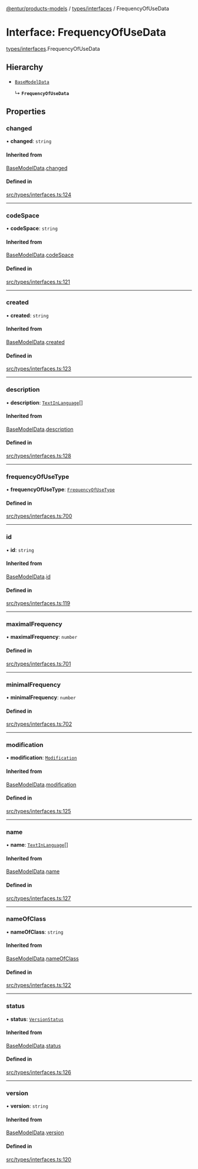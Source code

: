 [@entur/products-models](../README.md) / [types/interfaces](../modules/types_interfaces.md) / FrequencyOfUseData

# Interface: FrequencyOfUseData

[types/interfaces](../modules/types_interfaces.md).FrequencyOfUseData

## Hierarchy

- [`BaseModelData`](types_interfaces.BaseModelData.md)

  ↳ **`FrequencyOfUseData`**

## Properties

### changed

• **changed**: `string`

#### Inherited from

[BaseModelData](types_interfaces.BaseModelData.md).[changed](types_interfaces.BaseModelData.md#changed)

#### Defined in

[src/types/interfaces.ts:124](https://github.com/entur/products-models/blob/main/src/types/interfaces.ts#L124)

___

### codeSpace

• **codeSpace**: `string`

#### Inherited from

[BaseModelData](types_interfaces.BaseModelData.md).[codeSpace](types_interfaces.BaseModelData.md#codespace)

#### Defined in

[src/types/interfaces.ts:121](https://github.com/entur/products-models/blob/main/src/types/interfaces.ts#L121)

___

### created

• **created**: `string`

#### Inherited from

[BaseModelData](types_interfaces.BaseModelData.md).[created](types_interfaces.BaseModelData.md#created)

#### Defined in

[src/types/interfaces.ts:123](https://github.com/entur/products-models/blob/main/src/types/interfaces.ts#L123)

___

### description

• **description**: [`TextInLanguage`](../modules/types_types.md#textinlanguage)[]

#### Inherited from

[BaseModelData](types_interfaces.BaseModelData.md).[description](types_interfaces.BaseModelData.md#description)

#### Defined in

[src/types/interfaces.ts:128](https://github.com/entur/products-models/blob/main/src/types/interfaces.ts#L128)

___

### frequencyOfUseType

• **frequencyOfUseType**: [`FrequencyOfUseType`](../enums/types_enums.FrequencyOfUseType.md)

#### Defined in

[src/types/interfaces.ts:700](https://github.com/entur/products-models/blob/main/src/types/interfaces.ts#L700)

___

### id

• **id**: `string`

#### Inherited from

[BaseModelData](types_interfaces.BaseModelData.md).[id](types_interfaces.BaseModelData.md#id)

#### Defined in

[src/types/interfaces.ts:119](https://github.com/entur/products-models/blob/main/src/types/interfaces.ts#L119)

___

### maximalFrequency

• **maximalFrequency**: `number`

#### Defined in

[src/types/interfaces.ts:701](https://github.com/entur/products-models/blob/main/src/types/interfaces.ts#L701)

___

### minimalFrequency

• **minimalFrequency**: `number`

#### Defined in

[src/types/interfaces.ts:702](https://github.com/entur/products-models/blob/main/src/types/interfaces.ts#L702)

___

### modification

• **modification**: [`Modification`](../enums/types_enums.Modification.md)

#### Inherited from

[BaseModelData](types_interfaces.BaseModelData.md).[modification](types_interfaces.BaseModelData.md#modification)

#### Defined in

[src/types/interfaces.ts:125](https://github.com/entur/products-models/blob/main/src/types/interfaces.ts#L125)

___

### name

• **name**: [`TextInLanguage`](../modules/types_types.md#textinlanguage)[]

#### Inherited from

[BaseModelData](types_interfaces.BaseModelData.md).[name](types_interfaces.BaseModelData.md#name)

#### Defined in

[src/types/interfaces.ts:127](https://github.com/entur/products-models/blob/main/src/types/interfaces.ts#L127)

___

### nameOfClass

• **nameOfClass**: `string`

#### Inherited from

[BaseModelData](types_interfaces.BaseModelData.md).[nameOfClass](types_interfaces.BaseModelData.md#nameofclass)

#### Defined in

[src/types/interfaces.ts:122](https://github.com/entur/products-models/blob/main/src/types/interfaces.ts#L122)

___

### status

• **status**: [`VersionStatus`](../enums/types_enums.VersionStatus.md)

#### Inherited from

[BaseModelData](types_interfaces.BaseModelData.md).[status](types_interfaces.BaseModelData.md#status)

#### Defined in

[src/types/interfaces.ts:126](https://github.com/entur/products-models/blob/main/src/types/interfaces.ts#L126)

___

### version

• **version**: `string`

#### Inherited from

[BaseModelData](types_interfaces.BaseModelData.md).[version](types_interfaces.BaseModelData.md#version)

#### Defined in

[src/types/interfaces.ts:120](https://github.com/entur/products-models/blob/main/src/types/interfaces.ts#L120)
